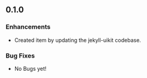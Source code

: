 ## 0.1.0

### Enhancements

* Created item by updating the jekyll-uikit codebase.

### Bug Fixes

* No Bugs yet!

